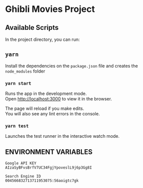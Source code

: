# Ghibli Movies Project

## Available Scripts

In the project directory, you can run:

## `yarn`

Install the dependencies on the `package.json` file and creates the `node_modules` folder

### `yarn start`

Runs the app in the development mode.<br>
Open [http://localhost:3000](http://localhost:3000) to view it in the browser.

The page will reload if you make edits.<br>
You will also see any lint errors in the console.

### `yarn test`

Launches the test runner in the interactive watch mode.


## ENVIRONMENT VARIABLES

```
Google API KEY
AIzaSyBFvsBrfV7UC34FgjYpoveslL9j6p3Gg8I

Search Engine ID
004566832713711953075:56aoigtc7gk
```

